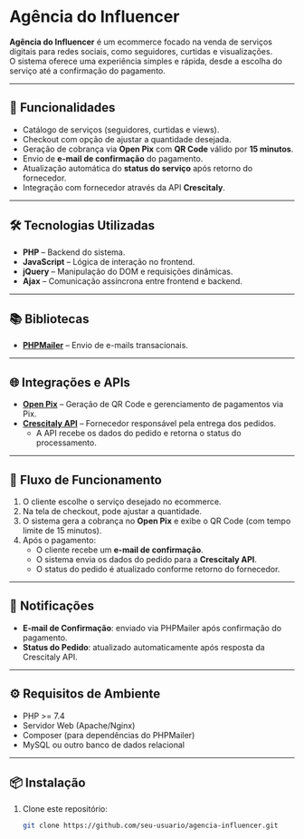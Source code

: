 # Agência do Influencer

**Agência do Influencer** é um ecommerce focado na venda de serviços digitais para redes sociais, como seguidores, curtidas e visualizações.  
O sistema oferece uma experiência simples e rápida, desde a escolha do serviço até a confirmação do pagamento.

---

## 🚀 Funcionalidades

- Catálogo de serviços (seguidores, curtidas e views).
- Checkout com opção de ajustar a quantidade desejada.
- Geração de cobrança via **Open Pix** com **QR Code** válido por **15 minutos**.
- Envio de **e-mail de confirmação** do pagamento.
- Atualização automática do **status do serviço** após retorno do fornecedor.
- Integração com fornecedor através da API **Crescitaly**.

---

## 🛠️ Tecnologias Utilizadas

- **PHP** – Backend do sistema.  
- **JavaScript** – Lógica de interação no frontend.  
- **jQuery** – Manipulação do DOM e requisições dinâmicas.  
- **Ajax** – Comunicação assíncrona entre frontend e backend.  

---

## 📚 Bibliotecas

- [**PHPMailer**](https://github.com/PHPMailer/PHPMailer) – Envio de e-mails transacionais.

---

## 🌐 Integrações e APIs

- [**Open Pix**](https://openpix.com.br/) – Geração de QR Code e gerenciamento de pagamentos via Pix.  
- [**Crescitaly API**](https://crescitaly.com/api) – Fornecedor responsável pela entrega dos pedidos.  
  - A API recebe os dados do pedido e retorna o status do processamento.

---

## 🔄 Fluxo de Funcionamento

1. O cliente escolhe o serviço desejado no ecommerce.  
2. Na tela de checkout, pode ajustar a quantidade.  
3. O sistema gera a cobrança no **Open Pix** e exibe o QR Code (com tempo limite de 15 minutos).  
4. Após o pagamento:  
   - O cliente recebe um **e-mail de confirmação**.  
   - O sistema envia os dados do pedido para a **Crescitaly API**.  
   - O status do pedido é atualizado conforme retorno do fornecedor.  

---

## 📧 Notificações

- **E-mail de Confirmação**: enviado via PHPMailer após confirmação do pagamento.  
- **Status do Pedido**: atualizado automaticamente após resposta da Crescitaly API.  

---

## ⚙️ Requisitos de Ambiente

- PHP >= 7.4  
- Servidor Web (Apache/Nginx)  
- Composer (para dependências do PHPMailer)  
- MySQL ou outro banco de dados relacional  

---

## 📦 Instalação

1. Clone este repositório:
   ```bash
   git clone https://github.com/seu-usuario/agencia-influencer.git
